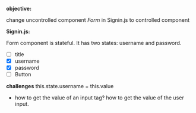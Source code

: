**objective:**

change uncontrolled component *_Form_* in Signin.js to controlled component

**Signin.js:** 

Form component is stateful. It has two states: username and password.
- [ ] title
- [x] username
- [x] password
- [ ] Button

**challenges**
this.state.username = this.value
- how to get the value of an input tag? 
how to get the value of the user input.
  
